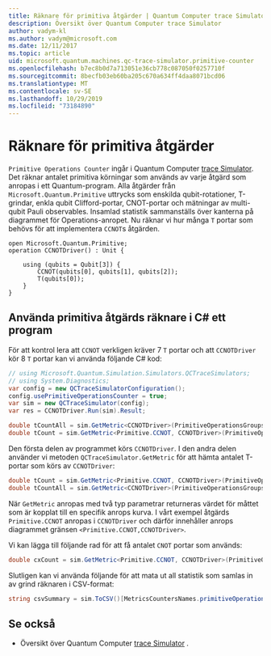 ```yaml
---
title: Räknare för primitiva åtgärder | Quantum Computer trace Simulator | Microsoft Docs
description: Översikt över Quantum Computer trace Simulator
author: vadym-kl
ms.author: vadym@microsoft.com
ms.date: 12/11/2017
ms.topic: article
uid: microsoft.quantum.machines.qc-trace-simulator.primitive-counter
ms.openlocfilehash: b7ec8b0d7a713051e36cb778c087050f0257710f
ms.sourcegitcommit: 8becfb03eb60ba205c670a634ff4daa8071bcd06
ms.translationtype: MT
ms.contentlocale: sv-SE
ms.lasthandoff: 10/29/2019
ms.locfileid: "73184890"
---
```

# <a name="primitive-operations-counter"></a>Räknare för primitiva åtgärder  

`Primitive Operations Counter` ingår i Quantum Computer [trace Simulator](xref:microsoft.quantum.machines.qc-trace-simulator.intro). Det räknar antalet primitiva körningar som används av varje åtgärd som anropas i ett Quantum-program. Alla åtgärder från `Microsoft.Quantum.Primitive` uttrycks som enskilda qubit-rotationer, T-grindar, enkla qubit Clifford-portar, CNOT-portar och mätningar av multi-qubit Pauli observables. Insamlad statistik sammanställs över kanterna på diagrammet för Operations-anropet. Nu räknar vi hur många `T` portar som behövs för att implementera `CCNOT`s åtgärden. 

```qsharp
open Microsoft.Quantum.Primitive;
operation CCNOTDriver() : Unit {

    using (qubits = Qubit[3]) {
        CCNOT(qubits[0], qubits[1], qubits[2]);
        T(qubits[0]);
    } 
}
```

## <a name="using-the-primitive-operations-counter-within-a-c-program"></a>Använda primitiva åtgärds räknare i C# ett program

För att kontrol lera att `CCNOT` verkligen kräver 7 `T` portar och att `CCNOTDriver` kör 8 `T` portar kan vi använda följande C# kod:

```csharp 
// using Microsoft.Quantum.Simulation.Simulators.QCTraceSimulators;
// using System.Diagnostics;
var config = new QCTraceSimulatorConfiguration();
config.usePrimitiveOperationsCounter = true;
var sim = new QCTraceSimulator(config);
var res = CCNOTDriver.Run(sim).Result;

double tCountAll = sim.GetMetric<CCNOTDriver>(PrimitiveOperationsGroupsNames.T);
double tCount = sim.GetMetric<Primitive.CCNOT, CCNOTDriver>(PrimitiveOperationsGroupsNames.T);
```

Den första delen av programmet körs `CCNOTDriver`. I den andra delen använder vi metoden `QCTraceSimulator.GetMetric` för att hämta antalet T-portar som körs av `CCNOTDriver`: 

```csharp
double tCount = sim.GetMetric<Primitive.CCNOT, CCNOTDriver>(PrimitiveOperationsGroupsNames.T);
double tCountAll = sim.GetMetric<CCNOTDriver>(PrimitiveOperationsGroupsNames.T);
```

När `GetMetric` anropas med två typ parametrar returneras värdet för måttet som är kopplat till en specifik anrops kurva. I vårt exempel åtgärds `Primitive.CCNOT` anropas i `CCNOTDriver` och därför innehåller anrops diagrammet gränsen `<Primitive.CCNOT,CCNOTDriver>`. 

Vi kan lägga till följande rad för att få antalet `CNOT` portar som används:
```csharp
double cxCount = sim.GetMetric<Primitive.CCNOT, CCNOTDriver>(PrimitiveOperationsGroupsNames.CX);
```

Slutligen kan vi använda följande för att mata ut all statistik som samlas in av grind räknaren i CSV-format:
```csharp
string csvSummary = sim.ToCSV()[MetricsCountersNames.primitiveOperationsCounter];
```

## <a name="see-also"></a>Se också ##

- Översikt över Quantum Computer [trace Simulator](xref:microsoft.quantum.machines.qc-trace-simulator.intro) .
